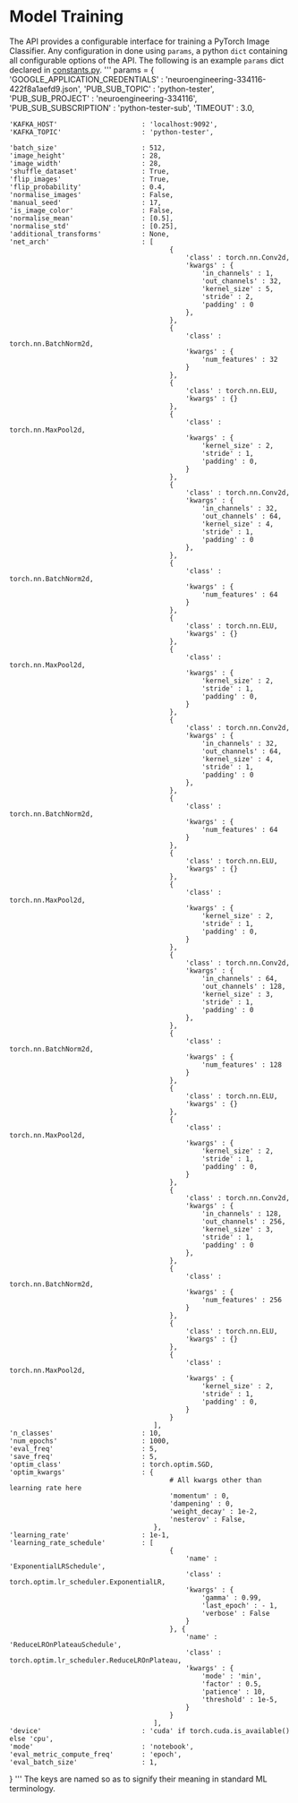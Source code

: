 # Model Training
The API provides a configurable interface for training a PyTorch Image Classifier.
Any configuration in done using `params`, a python `dict` containing all configurable options of the API.
The following is an example  `params` dict declared in [constants.py](constants.py).
'''
params = { 
    'GOOGLE_APPLICATION_CREDENTIALS' : 'neuroengineering-334116-422f8a1aefd9.json',
    'PUB_SUB_TOPIC'                  : 'python-tester',
    'PUB_SUB_PROJECT'                : 'neuroengineering-334116',
    'PUB_SUB_SUBSCRIPTION'           : 'python-tester-sub',
    'TIMEOUT'                        : 3.0,

    'KAFKA_HOST'                     : 'localhost:9092',
    'KAFKA_TOPIC'                    : 'python-tester',
    
    'batch_size'                     : 512,
    'image_height'                   : 28, 
    'image_width'                    : 28, 
    'shuffle_dataset'                : True,
    'flip_images'                    : True,
    'flip_probability'               : 0.4,
    'normalise_images'               : False,
    'manual_seed'                    : 17, 
    'is_image_color'                 : False,
    'normalise_mean'                 : [0.5],
    'normalise_std'                  : [0.25],
    'additional_transforms'          : None,
    'net_arch'                       : [
                                            {
                                                'class' : torch.nn.Conv2d,
                                                'kwargs' : {
                                                    'in_channels' : 1,
                                                    'out_channels' : 32,
                                                    'kernel_size' : 5,
                                                    'stride' : 2,
                                                    'padding' : 0
                                                },
                                            },
                                            {
                                                'class' : torch.nn.BatchNorm2d,
                                                'kwargs' : {
                                                    'num_features' : 32
                                                }
                                            },
                                            {
                                                'class' : torch.nn.ELU,
                                                'kwargs' : {}
                                            },
                                            {
                                                'class' : torch.nn.MaxPool2d,
                                                'kwargs' : {
                                                    'kernel_size' : 2,
                                                    'stride' : 1,
                                                    'padding' : 0,
                                                }
                                            },
                                            {
                                                'class' : torch.nn.Conv2d,
                                                'kwargs' : {
                                                    'in_channels' : 32,
                                                    'out_channels' : 64,
                                                    'kernel_size' : 4,
                                                    'stride' : 1,
                                                    'padding' : 0
                                                },
                                            },
                                            {
                                                'class' : torch.nn.BatchNorm2d,
                                                'kwargs' : {
                                                    'num_features' : 64
                                                }
                                            },
                                            {
                                                'class' : torch.nn.ELU,
                                                'kwargs' : {}
                                            },
                                            {
                                                'class' : torch.nn.MaxPool2d,
                                                'kwargs' : {
                                                    'kernel_size' : 2,
                                                    'stride' : 1,
                                                    'padding' : 0,
                                                }
                                            },
                                            {
                                                'class' : torch.nn.Conv2d,
                                                'kwargs' : {
                                                    'in_channels' : 32,
                                                    'out_channels' : 64,
                                                    'kernel_size' : 4,
                                                    'stride' : 1,
                                                    'padding' : 0
                                                },
                                            },
                                            {
                                                'class' : torch.nn.BatchNorm2d,
                                                'kwargs' : {
                                                    'num_features' : 64
                                                }
                                            },
                                            {
                                                'class' : torch.nn.ELU,
                                                'kwargs' : {}
                                            },
                                            {
                                                'class' : torch.nn.MaxPool2d,
                                                'kwargs' : {
                                                    'kernel_size' : 2,
                                                    'stride' : 1,
                                                    'padding' : 0,
                                                }
                                            },
                                            {
                                                'class' : torch.nn.Conv2d,
                                                'kwargs' : {
                                                    'in_channels' : 64,
                                                    'out_channels' : 128,
                                                    'kernel_size' : 3,
                                                    'stride' : 1,
                                                    'padding' : 0
                                                },
                                            },
                                            {
                                                'class' : torch.nn.BatchNorm2d,
                                                'kwargs' : {
                                                    'num_features' : 128
                                                }
                                            },
                                            {
                                                'class' : torch.nn.ELU,
                                                'kwargs' : {}
                                            },
                                            {
                                                'class' : torch.nn.MaxPool2d,
                                                'kwargs' : {
                                                    'kernel_size' : 2,
                                                    'stride' : 1,
                                                    'padding' : 0,
                                                }
                                            },
                                            {
                                                'class' : torch.nn.Conv2d,
                                                'kwargs' : {
                                                    'in_channels' : 128,
                                                    'out_channels' : 256,
                                                    'kernel_size' : 3,
                                                    'stride' : 1,
                                                    'padding' : 0
                                                },
                                            },
                                            {
                                                'class' : torch.nn.BatchNorm2d,
                                                'kwargs' : {
                                                    'num_features' : 256
                                                }
                                            },
                                            {
                                                'class' : torch.nn.ELU,
                                                'kwargs' : {}
                                            },
                                            {
                                                'class' : torch.nn.MaxPool2d,
                                                'kwargs' : {
                                                    'kernel_size' : 2,
                                                    'stride' : 1,
                                                    'padding' : 0,
                                                }
                                            }
                                        ],
    'n_classes'                      : 10,
    'num_epochs'                     : 1000,
    'eval_freq'                      : 5,
    'save_freq'                      : 5,
    'optim_class'                    : torch.optim.SGD,
    'optim_kwargs'                   : {
                                            # All kwargs other than learning rate here
                                            'momentum' : 0,
                                            'dampening' : 0,
                                            'weight_decay' : 1e-2,
                                            'nesterov' : False,
                                        },
    'learning_rate'                  : 1e-1,
    'learning_rate_schedule'         : [
                                            {
                                                'name' : 'ExponentialLRSchedule',
                                                'class' : torch.optim.lr_scheduler.ExponentialLR,
                                                'kwargs' : {
                                                    'gamma' : 0.99,
                                                    'last_epoch' : - 1,
                                                    'verbose' : False
                                                }
                                            }, {
                                                'name' : 'ReduceLROnPlateauSchedule',
                                                'class' : torch.optim.lr_scheduler.ReduceLROnPlateau,
                                                'kwargs' : {
                                                    'mode' : 'min',
                                                    'factor' : 0.5,
                                                    'patience' : 10,
                                                    'threshold' : 1e-5,
                                                }
                                            }
                                        ],
    'device'                         : 'cuda' if torch.cuda.is_available() else 'cpu',
    'mode'                           : 'notebook',
    'eval_metric_compute_freq'       : 'epoch',
    'eval_batch_size'                : 1,
}
'''
The keys are named so as to signify their meaning in standard ML terminology.

